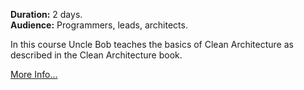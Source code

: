 **Duration:** 2 days.
<br>
**Audience:** Programmers, leads, architects.

In this course Uncle Bob teaches the basics of Clean Architecture as described
in the Clean Architecture book.

[More Info...](files/cleanArchitectureCourse.md)